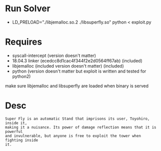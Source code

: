 # Run Solver
 * LD_PRELOAD="./libjemalloc.so.2 ./libsuperfly.so" python < exploit.py 

# Requires
  * syscall-intercept (version doesn't matter)
  * 18.04.3 linker (ecedcc8d1cac4f344f2e2d0564ff67ab) (included)
  * libjemalloc (included version doesn't matter) (included)
  * python (version doesn't matter but exploit is written and tested for python2)

make sure libjemalloc and libsuperfly are loaded when binary is served

# Desc
```
Super Fly is an automatic Stand that imprisons its user, Toyohiro, inside it,
making it a nuisance. Its power of damage reflection means that it is powerful
and invulnerable, but anyone is free to exploit the tower when fighting inside
it.
```
